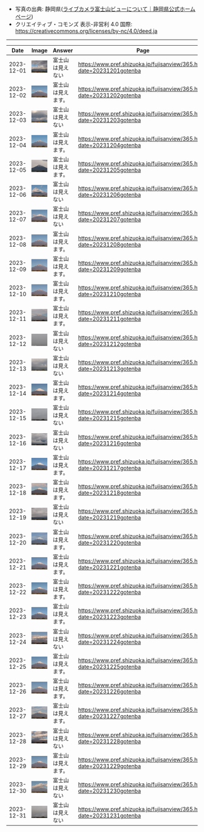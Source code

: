 - 写真の出典: 静岡県([ライブカメラ富士山ビューについて｜静岡県公式ホームページ](https://www.pref.shizuoka.jp/fujisanview/1044916.html))
- クリエイティブ・コモンズ 表示-非営利 4.0 国際: https://creativecommons.org/licenses/by-nc/4.0/deed.ja
---
| Date | Image | Answer | Page |
| --- | --- | --- | --- |
| 2023-12-01 | ![](../images/20231201.jpeg) |  富士山は見えない  | https://www.pref.shizuoka.jp/fujisanview/365.html?date=20231201gotenba |
| 2023-12-02 | ![](../images/20231202.jpeg) |  富士山は見えます。  | https://www.pref.shizuoka.jp/fujisanview/365.html?date=20231202gotenba |
| 2023-12-03 | ![](../images/20231203.jpeg) |  富士山は見えない  | https://www.pref.shizuoka.jp/fujisanview/365.html?date=20231203gotenba |
| 2023-12-04 | ![](../images/20231204.jpeg) |  富士山は見えます。  | https://www.pref.shizuoka.jp/fujisanview/365.html?date=20231204gotenba |
| 2023-12-05 | ![](../images/20231205.jpeg) |  富士山は見えます。  | https://www.pref.shizuoka.jp/fujisanview/365.html?date=20231205gotenba |
| 2023-12-06 | ![](../images/20231206.jpeg) |  富士山は見えない  | https://www.pref.shizuoka.jp/fujisanview/365.html?date=20231206gotenba |
| 2023-12-07 | ![](../images/20231207.jpeg) |  富士山は見えない  | https://www.pref.shizuoka.jp/fujisanview/365.html?date=20231207gotenba |
| 2023-12-08 | ![](../images/20231208.jpeg) |  富士山は見えます。  | https://www.pref.shizuoka.jp/fujisanview/365.html?date=20231208gotenba |
| 2023-12-09 | ![](../images/20231209.jpeg) |  富士山は見えます。  | https://www.pref.shizuoka.jp/fujisanview/365.html?date=20231209gotenba |
| 2023-12-10 | ![](../images/20231210.jpeg) |  富士山は見えます。  | https://www.pref.shizuoka.jp/fujisanview/365.html?date=20231210gotenba |
| 2023-12-11 | ![](../images/20231211.jpeg) |  富士山は見えます。  | https://www.pref.shizuoka.jp/fujisanview/365.html?date=20231211gotenba |
| 2023-12-12 | ![](../images/20231212.jpeg) |  富士山は見えない  | https://www.pref.shizuoka.jp/fujisanview/365.html?date=20231212gotenba |
| 2023-12-13 | ![](../images/20231213.jpeg) |  富士山は見えない  | https://www.pref.shizuoka.jp/fujisanview/365.html?date=20231213gotenba |
| 2023-12-14 | ![](../images/20231214.jpeg) |  富士山は見えます。  | https://www.pref.shizuoka.jp/fujisanview/365.html?date=20231214gotenba |
| 2023-12-15 | ![](../images/20231215.jpeg) |  富士山は見えない  | https://www.pref.shizuoka.jp/fujisanview/365.html?date=20231215gotenba |
| 2023-12-16 | ![](../images/20231216.jpeg) |  富士山は見えない  | https://www.pref.shizuoka.jp/fujisanview/365.html?date=20231216gotenba |
| 2023-12-17 | ![](../images/20231217.jpeg) |  富士山は見えます。  | https://www.pref.shizuoka.jp/fujisanview/365.html?date=20231217gotenba |
| 2023-12-18 | ![](../images/20231218.jpeg) |  富士山は見えます。  | https://www.pref.shizuoka.jp/fujisanview/365.html?date=20231218gotenba |
| 2023-12-19 | ![](../images/20231219.jpeg) |  富士山は見えない  | https://www.pref.shizuoka.jp/fujisanview/365.html?date=20231219gotenba |
| 2023-12-20 | ![](../images/20231220.jpeg) |  富士山は見えます。  | https://www.pref.shizuoka.jp/fujisanview/365.html?date=20231220gotenba |
| 2023-12-21 | ![](../images/20231221.jpeg) |  富士山は見えます。  | https://www.pref.shizuoka.jp/fujisanview/365.html?date=20231221gotenba |
| 2023-12-22 | ![](../images/20231222.jpeg) |  富士山は見えます。  | https://www.pref.shizuoka.jp/fujisanview/365.html?date=20231222gotenba |
| 2023-12-23 | ![](../images/20231223.jpeg) |  富士山は見えます。  | https://www.pref.shizuoka.jp/fujisanview/365.html?date=20231223gotenba |
| 2023-12-24 | ![](../images/20231224.jpeg) |  富士山は見えない  | https://www.pref.shizuoka.jp/fujisanview/365.html?date=20231224gotenba |
| 2023-12-25 | ![](../images/20231225.jpeg) |  富士山は見えます。  | https://www.pref.shizuoka.jp/fujisanview/365.html?date=20231225gotenba |
| 2023-12-26 | ![](../images/20231226.jpeg) |  富士山は見えます。  | https://www.pref.shizuoka.jp/fujisanview/365.html?date=20231226gotenba |
| 2023-12-27 | ![](../images/20231227.jpeg) |  富士山は見えます。  | https://www.pref.shizuoka.jp/fujisanview/365.html?date=20231227gotenba |
| 2023-12-28 | ![](../images/20231228.jpeg) |  富士山は見えない  | https://www.pref.shizuoka.jp/fujisanview/365.html?date=20231228gotenba |
| 2023-12-29 | ![](../images/20231229.jpeg) |  富士山は見えます。  | https://www.pref.shizuoka.jp/fujisanview/365.html?date=20231229gotenba |
| 2023-12-30 | ![](../images/20231230.jpeg) |  富士山は見えない  | https://www.pref.shizuoka.jp/fujisanview/365.html?date=20231230gotenba |
| 2023-12-31 | ![](../images/20231231.jpeg) |  富士山は見えない  | https://www.pref.shizuoka.jp/fujisanview/365.html?date=20231231gotenba |
